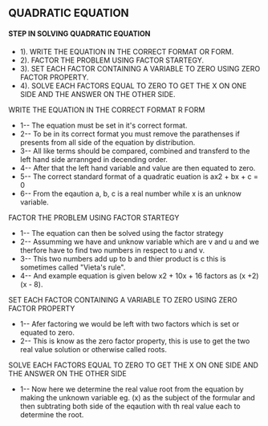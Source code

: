 ## QUADRATIC EQUATION

#### STEP IN SOLVING QUADRATIC EQUATION

* 1). WRITE THE EQUATION IN THE CORRECT FORMAT OR FORM.
* 2). FACTOR THE PROBLEM USING FACTOR STARTEGY.
* 3). SET EACH FACTOR CONTAINING A VARIABLE TO ZERO USING ZERO FACTOR PROPERTY.
* 4). SOLVE EACH FACTORS EQUAL TO ZERO TO GET THE X ON ONE SIDE AND THE ANSWER ON THE OTHER SIDE.

WRITE THE EQUATION IN THE CORRECT FORMAT R FORM
* 1-- The equation must be set in it's correct format.
* 2-- To be in its correct format you must remove the parathenses if presents from all side of the equation by distribution.
* 3-- All like terms should be compared, combined and transferd to the left hand side arrannged in decending order.
* 4-- After that the left hand variable and value are then equated to zero.
* 5-- The correct standard format of a quadratic euation is ax2 + bx + c = 0
* 6-- From the eqaution a, b, c is a real number while x is an unknow variable. 

FACTOR THE PROBLEM USING FACTOR STARTEGY
* 1-- The equation can then be solved using the factor strategy
* 2-- Assumming we have and unknow variable which are v and u and we therfore have to find two numbers in respect to u and v.
* 3-- This two numbers add up to b and thier product is c this is sometimes called "Vieta's rule".
* 4-- And example equation is given below x2 + 10x + 16 factors as (x +2)(x - 8).

SET EACH FACTOR CONTAINING A VARIABLE TO ZERO USING ZERO FACTOR PROPERTY
* 1-- Afer factoring we would be left with two factors which is set or equated to zero.
* 2-- This is know as the zero factor property, this is use to get the two real value solution or otherwise called roots.
 
SOLVE EACH FACTORS EQUAL TO ZERO TO GET THE X ON ONE SIDE AND THE ANSWER ON THE OTHER SIDE
* 1-- Now here we determine the real value root from the equation by making the unknown variable eg. (x) as the subject of the formular and then subtrating both side of the eqaution with th real value each to determine the root. 













